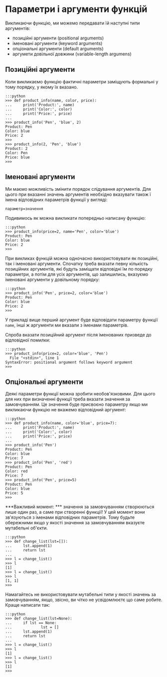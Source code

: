 # Параметри і аргументи функцій

Викликаючи функцію, ми можемо передавати їй наступні типи аргументів:

* позиційні аргументи (positional arguments)
* іменовані аргументи (keyword arguments)
* опціональні аргументи (default arguments)
* аргумети довільної довжини (variable-length argumens)


## Позиційні аргументи

Коли викликаємо функцію фактичні параметри заміщують формальні у тому порядку, у якому їх вказано.

	:::python
	>>> def product_info(name, color, price):
	...     print('Product:', name)
	...     print('Color:', color)
	...     print('Price:', price)
	...
	>>> product_info('Pen', 'blue', 2)
	Product: Pen
	Color: blue
	Price: 2
	>>>
	>>> product_info(2, 'Pen', 'blue')
	Product: 2
	Color: Pen
	Price: blue
	>>>

## Іменовані аргументи

Ми маємо можливість змінити порядок слідування аргументів. Для цього при вказанні значень аргументів необхідно вказувати також ї імена відповідних параметрів функції у вигляді:

`параметр=значення`

Подивимось як можна викликати попередньо написану функцію:

	:::python
	>>> product_info(price=2, name='Pen', color='blue')
	Product: Pen
	Color: blue
	Price: 2
	>>>

При викликах функцій можна одночасно використовувати як позиційні, так і іменовані аргументи. Спочатку треба вказати певну кількість позиційних аргументів, які будуть заміщати відповідні їм по порядку параметри, а потім для усіх аргументів, що залишились, вказуємо іменовані аргументи у довільному порядку:

	:::python
	>>> product_info('Pen', price=2, color='blue')
	Product: Pen
	Color: blue
	Price: 2
	>>>

У прикладі вище перший аргумент буде відповідати параметру функції `name`, інші ж аргументи ми вказали з іменами параметрів.

Спроба вказати позиційний аргумент після іменованих призведе до відповідної помилки:

	:::python
	>>> product_info(price=2, color='blue', 'Pen')
	  File "<stdin>", line 1
	SyntaxError: positional argument follows keyword argument
	>>>
	
## Опціональні аргументи

Деякі параметри функції можна зробити необов'язковими. Для цього для них при визначенні функції треба вказати значення за замовчуванням. Це значення буде присвоєно параметру якщо ми викликаючи функцію не вкажемо відповідний аргумент:

	:::python
	>>> def product_info(name, color='blue', price=7):
	...     print('Product:', name)
	...     print('Color:', color)
	...     print('Price:', price)
	...
	>>> product_info('Pen')
	Product: Pen
	Color: blue
	Price: 7
	>>> product_info('Pen', 'red')
	Product: Pen
	Color: red
	Price: 7
	>>> product_info('Pen', price=5)
	Product: Pen
	Color: blue
	Price: 5
	>>>
	
***Важливий момент: ***
значення за замовчуванням створюються лише один раз, а саме при створенні функції! У цей момент вони зв'язуються з іменами відповідних параметрів. Тому будьте обережними якщо у якості значення за замовчуванням вказуєте мутабельні об'єкти. 

	:::python
	>>> def change_list(lst=[]):
	...     lst.append(1)
	...     return lst
	...
	>>> l = change_list()
	>>> l
	[1]
	>>> l = change_list()
	>>> l
	[1, 1]
	>>>
	
Намагайтесь не використовувати мутабельні типи у якості значень за замовчуванням, якщо, звісно, ви чітко не усвідомлюєтє що саме робите.
Краще написати так:

	:::python
	>>> def change_list(lst=None):
	...     if lst == None:
	...             lst = []
	...     lst.append(1)
	...     return lst
	...
	>>> l = change_list()
	>>> l
	[1]
	>>> l = change_list()
	>>> l
	[1]
	>>>
